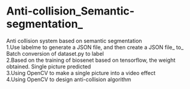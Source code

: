 <!DOCTYPE html>
<html>

</head>

<body class="stackedit">
  <div class="stackedit__html"><h1><a id="Anticollision_Semanticsegmentation__0"></a>Anti-collision_Semantic-segmentation_</h1>
<p>Anti collision system based on semantic segmentation<br>
1.Use labelme to generate a JSON file, and then create a JSON file_ to_ Batch conversion of dataset.py to label<br>
2.Based on the training of biosenet based on tensorflow, the weight obtained. Single picture predicted<br>
3.Using OpenCV to make a single picture into a video effect<br>
4.Using OpenCV to design anti-collision algorithm</p>
</div>
</body>

</html>
